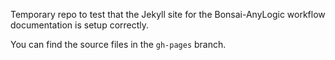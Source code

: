 Temporary repo to test that the Jekyll site for the Bonsai-AnyLogic workflow documentation is setup correctly.

You can find the source files in the `gh-pages` branch.
